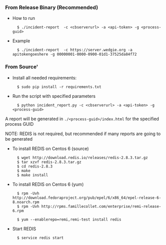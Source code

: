 ### From Release Binary (Recommended)

* How to run

        $ ./incident-report  -c <cbserverurl> -a <api-token> -g <process-guid>

* Example

        $ ./incident-report  -c https://server.wedgie.org -a apitokengoeshere -g 00000001-0000-0900-01d1-37525da84f72

### From Source'
* Install all needed requirements:

        $ sudo pip install -r requirements.txt

* Run the script with specified parameters

        $ python incident_report.py -c <cbserverurl> -a <api-token> -g <process-guid>

A report will be generated in `./<process-guid>/index.html` for the specified process GUID

NOTE: REDIS is not required, but recommended if many reports are going to be generated

* To install REDIS on Centos 6 (source)

        $ wget http://download.redis.io/releases/redis-2.8.3.tar.gz
        $ tar xzvf redis-2.8.3.tar.gz
        $ cd redis-2.8.3
        $ make
        $ make install

* To install REDIS on Centos 6 (yum)

        $ rpm -Uvh http://download.fedoraproject.org/pub/epel/6/x86_64/epel-release-6-8.noarch.rpm
        $ rpm -Uvh http://rpms.famillecollet.com/enterprise/remi-release-6.rpm

        $ yum --enablerepo=remi,remi-test install redis

* Start REDIS

        $ service redis start

